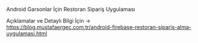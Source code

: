 Android Garsonlar İçin Restoran Sipariş Uygulaması

Açıklamalar ve Detaylı Bilgi İçin -> https://blog.mustafaergec.com.tr/android-firebase-restoran-siparis-alma-uygulamasi.html
